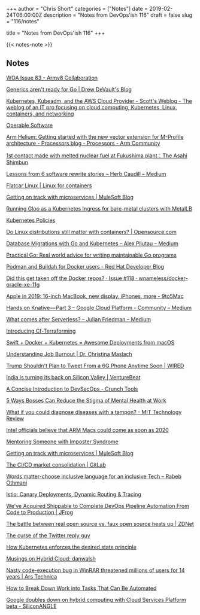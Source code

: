 +++
author = "Chris Short"
categories = ["Notes"]
date = 2019-02-24T06:00:00Z
description = "Notes from DevOps'ish 116"
draft = false
slug = "116/notes"

title = "Notes from DevOps'ish 116"
+++

{{< notes-note >}}

## Notes

[WOA Issue 83 - Armv8 Collaboration](https://www.worksonarm.com/blog/woa-issue-83/)

[Generics aren't ready for Go | Drew DeVault's Blog](https://drewdevault.com/2019/02/18/Generics-arent-ready-for-Go.html)

[Kubernetes, Kubeadm, and the AWS Cloud Provider - Scott's Weblog - The weblog of an IT pro focusing on cloud computing, Kubernetes, Linux, containers, and networking](https://blog.scottlowe.org/2019/02/18/kubernetes-kubeadm-and-the-aws-cloud-provider/)

[Operable Software](https://ferd.ca/operable-software.html)

[Arm Helium: Getting started with the new vector extension for M-Profile architecture - Processors blog - Processors - Arm Community](https://community.arm.com/processors/b/blog/posts/arm-helium-the-new-vector-extension-for-arm-m-profile-architecture)

[1st contact made with melted nuclear fuel at Fukushima plant：The Asahi Shimbun](http://www.asahi.com/ajw/articles/AJ201902140041.html)

[Lessons from 6 software rewrite stories – Herb Caudill – Medium](https://medium.com/@herbcaudill/lessons-from-6-software-rewrite-stories-635e4c8f7c22)

[Flatcar Linux | Linux for containers](https://www.flatcar-linux.org/)

[Getting on track with microservices | MuleSoft Blog](https://blogs.mulesoft.com/dev/getting-on-track-with-microservices/)

[Running Gloo as a Kubernetes Ingress for bare-metal clusters with MetalLB](https://medium.com/solo-io/running-gloo-as-a-kubernetes-ingress-for-bare-metal-clusters-with-metallb-35dd45d80629)

[Kubernetes Policies](https://podctl.com/kubernetes-policies/)

[Do Linux distributions still matter with containers? | Opensource.com](https://opensource.com/article/19/2/linux-distributions-still-matter-containers)

[Database Migrations with Go and Kubernetes – Alex Pliutau – Medium](https://medium.com/@pliutau/database-migrations-with-go-and-kubernetes-2831d43a8f9c)

[Practical Go: Real world advice for writing maintainable Go programs](https://dave.cheney.net/practical-go/presentations/qcon-china.html)

[Podman and Buildah for Docker users - Red Hat Developer Blog](https://developers.redhat.com/blog/2019/02/21/podman-and-buildah-for-docker-users/)

[Did this get taken off the Docker repos? · Issue #118 · wnameless/docker-oracle-xe-11g](https://github.com/wnameless/docker-oracle-xe-11g/issues/118)

[Apple in 2019: 16-inch MacBook, new display, iPhones, more - 9to5Mac](https://9to5mac.com/2019/02/17/apple-16-inch-macbook-pro-display-more/)

[Hands on Knative — Part 3 – Google Cloud Platform - Community – Medium](https://medium.com/google-cloud/hands-on-knative-part-3-d8731ad2f23d)

[What comes after Serverless? – Julian Friedman – Medium](https://medium.com/@doctor_julz/what-comes-after-serverless-840032dd4ba8)

[Introducing Cf-Terraforming](https://blog.cloudflare.com/introducing-cf-terraform/)

[Swift + Docker + Kubernetes = Awesome Deployments from macOS](https://medium.com/xcblog/swift-docker-kubernetes-awesome-deployments-from-macos-5c2e95900093)

[Understanding Job Burnout | Dr. Christina Maslach](https://itrevolution.com/understanding-job-burnout-christina-maslach/)

[Trump Shouldn't Plan to Tweet From a 6G Phone Anytime Soon | WIRED](https://www.wired.com/story/trump-shouldnt-plan-tweet-from-6g-phone-soon/)

[India is turning its back on Silicon Valley | VentureBeat](https://venturebeat.com/2019/02/16/india-is-turning-its-back-on-silicon-valley/)

[A Concise Introduction to DevSecOps - Crunch Tools](http://crunchtools.com/a-concise-introduction-to-devsecops/)

[5 Ways Bosses Can Reduce the Stigma of Mental Health at Work](https://hbr.org/2019/02/5-ways-bosses-can-reduce-the-stigma-of-mental-health-at-work)

[What if you could diagnose diseases with a tampon? - MIT Technology Review](https://www.technologyreview.com/s/612905/what-if-you-could-diagnose-endometriosis-with-a-tampon/)

[Intel officials believe that ARM Macs could come as soon as 2020](https://appleinsider.com/articles/19/02/21/intel-officials-believe-that-arm-macs-could-come-as-soon-as-2020)

[Mentoring Someone with Imposter Syndrome](https://hbr.org/2019/02/mentoring-someone-with-imposter-syndrome)

[Getting on track with microservices | MuleSoft Blog](https://blogs.mulesoft.com/dev/getting-on-track-with-microservices/)

[The CI/CD market consolidation | GitLab](https://about.gitlab.com/2019/02/21/ci-cd-market-consolidation/)

[Words matter-choose inclusive language for an inclusive Tech – Rabeb Othmani](https://rabebothmani.com/2019/02/21/words-matter-choose-inclusive-language-for-an-inclusive-tech/)

[Istio: Canary Deployments, Dynamic Routing & Tracing](https://blog.aquasec.com/istio-service-mesh-traffic-control)

[We've Acquired Shippable to Complete DevOps Pipeline Automation From Code to Production | JFrog](https://jfrog.com/blog/weve-acquired-shippable-to-complete-devops-pipeline-automation-from-code-to-production/)

[The battle between real open source vs. faux open source heats up | ZDNet](https://www.zdnet.com/article/the-battle-between-real-open-source-vs-faux-open-source-heats-up/)

[The curse of the Twitter reply guy](https://mashable.com/article/twitter-reply-guys/#T.cVGlvFWZqx)

[How Kubernetes enforces the desired state principle](https://medium.com/@yannalbou/kubernetes-desired-state-4c5c4e873743)

[Musings on Hybrid Cloud: danwalsh](https://danwalsh.livejournal.com/81480.html)

[Nasty code-execution bug in WinRAR threatened millions of users for 14 years | Ars Technica](https://arstechnica.com/information-technology/2019/02/nasty-code-execution-bug-in-winrar-threatened-millions-of-users-for-14-years/)

[How to Break Down Work into Tasks That Can Be Automated](https://hbr.org/2019/02/how-to-break-down-work-into-tasks-that-can-be-automated)

[Google doubles down on hybrid computing with Cloud Services Platform beta - SiliconANGLE](https://siliconangle.com/2019/02/20/google-doubles-hybrid-computing-cloud-services-platform-beta/)

